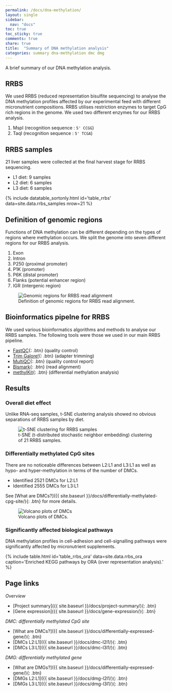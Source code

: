 ```yaml
---
permalink: /docs/dna-methylation/
layout: single
sidebar:
  nav: "docs"
toc: true
toc_sticky: true
comments: true
share: true
title:  "Summary of DNA methylation analysis"
categories: summary dna-methylation dmc dmg
---
```

A brief summary of our DNA methylation analysis.

## RRBS

We used RRBS (reduced representation bisulfite sequencing) to analyse the DNA methylation profiles affected by our experimental feed with different micronutrient compositions. RRBS utilises restriction enzymes to target CpG rich regions in the genome. We used two different enzymes for our RRBS analysis.

1. MspI (recognition sequence : `5' CCGG`)
2. TaqI (recognition sequence : `5' TCGA`)

## RRBS samples
21 liver samples were collected at the final harvest stage for RRBS sequencing.

- L1 diet: 9 samples
- L2 diet: 6 samples
- L3 diet: 6 samples

{% include datatable_sortonly.html id='table_rrbs'
  data=site.data.rrbs_samples nrow=21 %}

## Definition of genomic regions
Functions of DNA methylation can be different depending on the types of regions where methylation occurs.
We split the genome into seven different regions for our RRBS analysis.

1. Exon
2. Intron
3. P250 (proximal promoter)
4. P1K (promoter)
5. P6K (distal promoter)
6. Flanks (potential enhancer region)
7. IGR (intergenic region)

<figure>
  <img src="{{ site.baseurl }}/assets/images/genomic_regions.svg" alt="Genomic regions for RRBS read alignment" >
  <figcaption>Definition of genomic regions for RRBS read alignment.</figcaption>
</figure>

## Bioinformatics pipelne for RRBS
We used various bioinformatics algorithms and methods to analyse our RRBS samples.
The following tools were those we used in our main RRBS pipeline.
- [FastQC](https://cutadapt.readthedocs.io/en/stable/){: .btn} (quality control)
- [Trim Galore!](https://www.bioinformatics.babraham.ac.uk/projects/trim_galore/){: .btn} (adapter trimming)
- [MultiQC](https://multiqc.info/){: .btn} (quality control report)
- [Bismark](https://www.bioinformatics.babraham.ac.uk/projects/bismark/){: .btn} (read alignment)
- [methylKit](https://bioconductor.org/packages/methylKit/){: .btn} (differential methylation analysis)

## Results
### Overall diet effect
Unlike RNA-seq samples, t-SNE clustering analysis showed no obvious separations of RRBS samples by diet.
<figure>
    <img src="{{ site.baseurl }}/assets/images/rrbs_tsne.svg" alt="t-SNE clustering for RRBS samples" >
    <figcaption>t-SNE (t-distributed stochastic neighbor embedding) clustering of 21 RRBS samples.</figcaption>
</figure>

### Differentially methylated CpG sites
There are no noticeable differences between L2:L1 and L3:L1 as well as hypo- and hyper-methylation in terms of the number of DMCs.
- Identified 2521 DMCs for L2:L1
- Identified 2555 DMCs for L3:L1

See [What are DMCs?]({{ site.baseurl }}/docs/differentially-methylated-cpg-site/){: .btn} for more details.

<figure>
    <img src="{{ site.baseurl }}/assets/images/dmc.png" alt="Volcano plots of DMCs">
    <figcaption>Volcano plots of DMCs.</figcaption>
</figure>

### Significantly affected biological pathways
DNA methylation profiles in cell-adhesion and cell-signalling pathways were significantly affected by micronutrient supplements.

{% include table.html id='table_rrbs_ora' data=site.data.rrbs_ora
   caption='Enriched KEGG pathways by ORA (over representation analysis).' %}

## Page links
*Overview*
- [Project summary]({{ site.baseurl }}/docs/project-summary/){: .btn}
- [Gene expression]({{ site.baseurl }}/docs/gene-expression/){: .btn}

*DMC: differentially methylated CpG site*
- [What are DMCs?]({{ site.baseurl }}/docs/differentially-expressed-gene/){: .btn}
- [DMCs L2:L1]({{ site.baseurl }}/docs/dmc-l2l1/){: .btn}
- [DMCs L3:L1]({{ site.baseurl }}/docs/dmc-l3l1/){: .btn}

*DMG: differentially methylated gene*
- [What are DMGs?]({{ site.baseurl }}/docs/differentially-expressed-gene/){: .btn}
- [DMGs L2:L1]({{ site.baseurl }}/docs/dmg-l2l1/){: .btn}
- [DMGs L3:L1]({{ site.baseurl }}/docs/dmg-l3l1/){: .btn}
